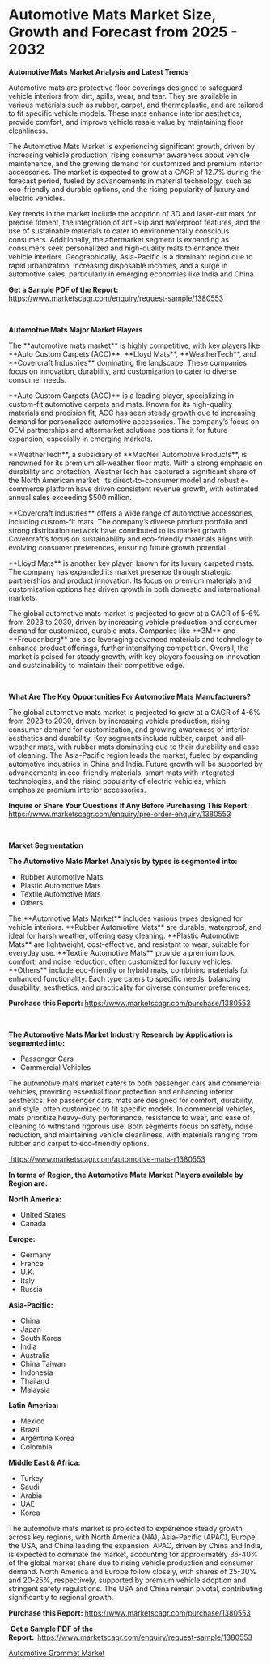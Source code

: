 <p><h1>Automotive Mats Market Size, Growth and Forecast from 2025 - 2032</h1></p><p><strong>Automotive Mats Market Analysis and Latest Trends</strong></p>
<p><p>Automotive mats are protective floor coverings designed to safeguard vehicle interiors from dirt, spills, wear, and tear. They are available in various materials such as rubber, carpet, and thermoplastic, and are tailored to fit specific vehicle models. These mats enhance interior aesthetics, provide comfort, and improve vehicle resale value by maintaining floor cleanliness.</p><p>The Automotive Mats Market is experiencing significant growth, driven by increasing vehicle production, rising consumer awareness about vehicle maintenance, and the growing demand for customized and premium interior accessories. The market is expected to grow at a CAGR of 12.7% during the forecast period, fueled by advancements in material technology, such as eco-friendly and durable options, and the rising popularity of luxury and electric vehicles.</p><p>Key trends in the market include the adoption of 3D and laser-cut mats for precise fitment, the integration of anti-slip and waterproof features, and the use of sustainable materials to cater to environmentally conscious consumers. Additionally, the aftermarket segment is expanding as consumers seek personalized and high-quality mats to enhance their vehicle interiors. Geographically, Asia-Pacific is a dominant region due to rapid urbanization, increasing disposable incomes, and a surge in automotive sales, particularly in emerging economies like India and China.</p></p>
<p><strong>Get a Sample PDF of the Report:&nbsp;</strong> <a href="https://www.marketscagr.com/enquiry/request-sample/1380553?utm_campaign=2008&utm_medium=2&utm_source=Github&utm_content=ia&utm_term=23012025&utm_id=automotive-mats">https://www.marketscagr.com/enquiry/request-sample/1380553</a></p>
<p>&nbsp;</p>
<p><strong>Automotive Mats Major Market Players</strong></p>
<p><p>The **automotive mats market** is highly competitive, with key players like **Auto Custom Carpets (ACC)**, **Lloyd Mats**, **WeatherTech**, and **Covercraft Industries** dominating the landscape. These companies focus on innovation, durability, and customization to cater to diverse consumer needs.</p><p>**Auto Custom Carpets (ACC)** is a leading player, specializing in custom-fit automotive carpets and mats. Known for its high-quality materials and precision fit, ACC has seen steady growth due to increasing demand for personalized automotive accessories. The company’s focus on OEM partnerships and aftermarket solutions positions it for future expansion, especially in emerging markets.</p><p>**WeatherTech**, a subsidiary of **MacNeil Automotive Products**, is renowned for its premium all-weather floor mats. With a strong emphasis on durability and protection, WeatherTech has captured a significant share of the North American market. Its direct-to-consumer model and robust e-commerce platform have driven consistent revenue growth, with estimated annual sales exceeding $500 million.</p><p>**Covercraft Industries** offers a wide range of automotive accessories, including custom-fit mats. The company’s diverse product portfolio and strong distribution network have contributed to its market growth. Covercraft’s focus on sustainability and eco-friendly materials aligns with evolving consumer preferences, ensuring future growth potential.</p><p>**Lloyd Mats** is another key player, known for its luxury carpeted mats. The company has expanded its market presence through strategic partnerships and product innovation. Its focus on premium materials and customization options has driven growth in both domestic and international markets.</p><p>The global automotive mats market is projected to grow at a CAGR of 5-6% from 2023 to 2030, driven by increasing vehicle production and consumer demand for customized, durable mats. Companies like **3M** and **Freudenberg** are also leveraging advanced materials and technology to enhance product offerings, further intensifying competition. Overall, the market is poised for steady growth, with key players focusing on innovation and sustainability to maintain their competitive edge.</p></p>
<p>&nbsp;</p>
<p><strong>What Are The Key Opportunities For Automotive Mats Manufacturers?</strong></p>
<p><p>The global automotive mats market is projected to grow at a CAGR of 4-6% from 2023 to 2030, driven by increasing vehicle production, rising consumer demand for customization, and growing awareness of interior aesthetics and durability. Key segments include rubber, carpet, and all-weather mats, with rubber mats dominating due to their durability and ease of cleaning. The Asia-Pacific region leads the market, fueled by expanding automotive industries in China and India. Future growth will be supported by advancements in eco-friendly materials, smart mats with integrated technologies, and the rising popularity of electric vehicles, which emphasize premium interior accessories.</p></p>
<p><strong>Inquire or Share Your Questions If Any Before Purchasing This Report:</strong> <a href="https://www.marketscagr.com/enquiry/pre-order-enquiry/1380553?utm_campaign=2008&utm_medium=2&utm_source=Github&utm_content=ia&utm_term=23012025&utm_id=automotive-mats">https://www.marketscagr.com/enquiry/pre-order-enquiry/1380553</a></p>
<p>&nbsp;</p>
<p><strong>Market Segmentation</strong></p>
<p><strong>The Automotive Mats Market Analysis by types is segmented into:</strong></p>
<p><ul><li>Rubber Automotive Mats</li><li>Plastic Automotive Mats</li><li>Textile Automotive Mats</li><li>Others</li></ul></p>
<p><p>The **Automotive Mats Market** includes various types designed for vehicle interiors. **Rubber Automotive Mats** are durable, waterproof, and ideal for harsh weather, offering easy cleaning. **Plastic Automotive Mats** are lightweight, cost-effective, and resistant to wear, suitable for everyday use. **Textile Automotive Mats** provide a premium look, comfort, and noise reduction, often customized for luxury vehicles. **Others** include eco-friendly or hybrid mats, combining materials for enhanced functionality. Each type caters to specific needs, balancing durability, aesthetics, and practicality for diverse consumer preferences.</p></p>
<p><strong>Purchase this Report:&nbsp;</strong><a href="https://www.marketscagr.com/purchase/1380553?utm_campaign=2008&utm_medium=2&utm_source=Github&utm_content=ia&utm_term=23012025&utm_id=automotive-mats">https://www.marketscagr.com/purchase/1380553</a></p>
<p>&nbsp;</p>
<p><strong>The Automotive Mats Market Industry Research by Application is segmented into:</strong></p>
<p><ul><li>Passenger Cars</li><li>Commercial Vehicles</li></ul></p>
<p><p>The automotive mats market caters to both passenger cars and commercial vehicles, providing essential floor protection and enhancing interior aesthetics. For passenger cars, mats are designed for comfort, durability, and style, often customized to fit specific models. In commercial vehicles, mats prioritize heavy-duty performance, resistance to wear, and ease of cleaning to withstand rigorous use. Both segments focus on safety, noise reduction, and maintaining vehicle cleanliness, with materials ranging from rubber and carpet to eco-friendly options.</p></p>
<p><a href="https://www.marketscagr.com/automotive-mats-r1380553?utm_campaign=2008&utm_medium=2&utm_source=Github&utm_content=ia&utm_term=23012025&utm_id=automotive-mats">&nbsp;https://www.marketscagr.com/automotive-mats-r1380553</a></p>
<p><strong>In terms of Region, the Automotive Mats Market Players available by Region are:</strong></p>
<p>
    <p> <strong> North America: </strong>
        <ul>
            <li>United States</li>
            <li>Canada</li>
        </ul>
        </p> 
    <p> <strong> Europe: </strong>
        <ul>
            <li>Germany</li>
            <li>France</li>
            <li>U.K.</li>
            <li>Italy</li>
            <li>Russia</li>
        </ul>
        </p> 
    <p> <strong> Asia-Pacific: </strong>
        <ul>
            <li>China</li>
            <li>Japan</li>
            <li>South Korea</li>
            <li>India</li>
            <li>Australia</li>
            <li>China Taiwan</li>
            <li>Indonesia</li>
            <li>Thailand</li>
            <li>Malaysia</li>
        </ul>
        </p> 
    <p> <strong> Latin America: </strong>
        <ul>
            <li>Mexico</li>
            <li>Brazil</li>
            <li>Argentina Korea</li>
            <li>Colombia</li>
        </ul>
        </p> 
    <p> <strong> Middle East & Africa: </strong>
        <ul>
            <li>Turkey</li>
            <li>Saudi</li>
            <li>Arabia</li>
            <li>UAE</li>
            <li>Korea</li>
        </ul>
    </p>
    </p>
<p><p>The automotive mats market is projected to experience steady growth across key regions, with North America (NA), Asia-Pacific (APAC), Europe, the USA, and China leading the expansion. APAC, driven by China and India, is expected to dominate the market, accounting for approximately 35-40% of the global market share due to rising vehicle production and consumer demand. North America and Europe follow closely, with shares of 25-30% and 20-25%, respectively, supported by premium vehicle adoption and stringent safety regulations. The USA and China remain pivotal, contributing significantly to regional growth.</p></p>
<p><strong>Purchase this Report: </strong><a href="https://www.marketscagr.com/purchase/1380553?utm_campaign=2008&utm_medium=2&utm_source=Github&utm_content=ia&utm_term=23012025&utm_id=automotive-mats">https://www.marketscagr.com/purchase/1380553</a></p>
<p>&nbsp;<strong>Get a Sample PDF of the Report:&nbsp;&nbsp;</strong><a href="https://www.marketscagr.com/enquiry/request-sample/1380553?utm_campaign=2008&utm_medium=2&utm_source=Github&utm_content=ia&utm_term=23012025&utm_id=automotive-mats">https://www.marketscagr.com/enquiry/request-sample/1380553</a></p>
<p><strong></strong></p>
<p><p><a href="https://github.com/PeterParrish5/Market-Research-Report-List-7/blob/main/automotive-grommet-market.md?utm_campaign=2008&utm_medium=2&utm_source=Github&utm_content=ia&utm_term=23012025&utm_id=automotive-mats">Automotive Grommet Market</a></p></p>